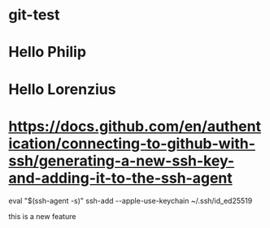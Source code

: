 # git-test

# Hello Philip
# Hello Lorenzius

# https://docs.github.com/en/authentication/connecting-to-github-with-ssh/generating-a-new-ssh-key-and-adding-it-to-the-ssh-agent

eval "$(ssh-agent -s)"
ssh-add --apple-use-keychain ~/.ssh/id_ed25519


this is a new feature